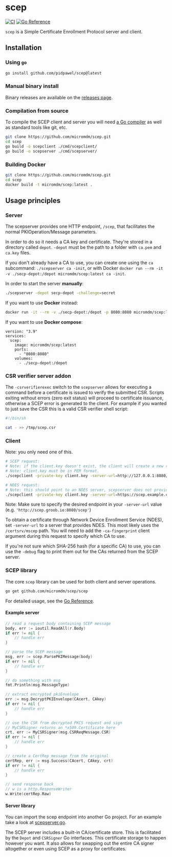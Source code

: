 # scep

[![CI](https://github.com/micromdm/scep/workflows/CI/badge.svg)](https://github.com/micromdm/scep/actions)
[![Go Reference](https://pkg.go.dev/badge/github.com/micromdm/scep/v2.svg)](https://pkg.go.dev/github.com/micromdm/scep/v2)

`scep` is a Simple Certificate Enrollment Protocol server and client.

## Installation

### Using `go`

```bash
go install github.com/pidpawel/scep@latest
```

### Manual binary install

Binary releases are available on the [releases page](https://github.com/micromdm/scep/releases).

### Compilation from source

To compile the SCEP client and server you will need [a Go compiler](https://golang.org/dl/) as well as standard tools like git, etc.

```bash
git clone https://github.com/micromdm/scep.git
cd scep
go build -o scepclient ./cmd/scepclient/
go build -o scepserver ./cmd/scepserver/
```

### Building Docker

```bash
git clone https://github.com/micromdm/scep.git
cd scep
docker build -t micromdm/scep:latest .
```

## Usage principles

### Server

The scepserver provides one HTTP endpoint, `/scep`, that facilitates the normal PKIOperation/Message parameters.

In order to do so it needs a CA key and certificate. They're stored in a directory called `depot`. `-depot` must be the path to a folder with `ca.pem` and `ca.key` files.

If you don't already have a CA to use, you can create one using the `ca` subcommand: `./scepserver ca -init`, or with Docker `docker run --rm -it -v ./secp-depot:/depot micromdm/scep:latest ca -init`.

In order to start the server **manually**:

```bash
./scepserver -depot secp-depot -challenge=secret
```

If you want to use **Docker** instead:

```bash
docker run -it --rm -v ./secp-depot:/depot -p 8080:8080 micromdm/scep:latest
```

If you want to use **Docker compose**:

```docker-compose
version: "3.9"
services:
  scep:
    image: micromdm/scep:latest
    ports:
      - "8080:8080"
    volumes:
      - ./secp-depot:/depot
```

### CSR verifier server addon

The `-csrverifierexec` switch to the `scepserver` allows for executing a command before a certificate is issued to verify the submitted CSR. Scripts exiting without errors (zero exit status) will proceed to certificate issuance, otherwise a SCEP error is generated to the client. For example if you wanted to just save the CSR this is a valid CSR verifier shell script:

```sh
#!/bin/sh

cat - >> /tmp/scep.csr
```

### Client

Note: you only need one of this.

```bash
# SCEP request:
# Note: if the client.key doesn't exist, the client will create a new rsa private key.
# Note: client.key must be in PEM format.
./scepclient -private-key client.key -server-url=http://127.0.0.1:8080/scep -challenge=secret

# NDES request:
# Note: this should point to an NDES server, scepserver does not provide NDES.
./scepclient -private-key client.key -server-url=https://scep.example.com:4321/certsrv/mscep/ -ca-fingerprint="e3b0c44298fc1c149afbf4c8996fb92427ae41e4649b934ca495991b7852b855"
```

Note: Make sure to specify the desired endpoint in your `-server-url` value (e.g. `'http://scep.groob.io:8080/scep'`)

To obtain a certificate through Network Device Enrollment Service (NDES), set `-server-url` to a server that provides NDES.
This most likely uses the `/certsrv/mscep` path. You will need to add the `-ca-fingerprint` client argument during this request to specify which CA to use.

If you're not sure which SHA-256 hash (for a specific CA) to use, you can use the `-debug` flag to print them out for the CAs returned from the SCEP server.

### SCEP library

The core `scep` library can be used for both client and server operations.

```bash
go get github.com/micromdm/scep/scep
```

For detailed usage, see the [Go Reference](https://pkg.go.dev/github.com/micromdm/scep/v2/scep).

#### Example server

```go
// read a request body containing SCEP message
body, err := ioutil.ReadAll(r.Body)
if err != nil {
    // handle err
}

// parse the SCEP message
msg, err := scep.ParsePKIMessage(body)
if err != nil {
    // handle err
}

// do something with msg
fmt.Println(msg.MessageType)

// extract encrypted pkiEnvelope
err := msg.DecryptPKIEnvelope(CAcert, CAkey)
if err != nil {
    // handle err
}

// use the CSR from decrypted PKCS request and sign
// MyCSRSigner returns an *x509.Certificate here
crt, err := MyCSRSigner(msg.CSRReqMessage.CSR)
if err != nil {
    // handle err
}

// create a CertRep message from the original
certRep, err := msg.Success(CAcert, CAkey, crt)
if err != nil {
    // handle err
}

// send response back
// w is a http.ResponseWriter
w.Write(certRep.Raw)
```

#### Server library

You can import the scep endpoint into another Go project. For an example take a look at [scepserver.go](cmd/scepserver/scepserver.go).

The SCEP server includes a built-in CA/certificate store. This is facilitated by the `Depot` and `CSRSigner` Go interfaces. This certificate storage to happen however you want. It also allows for swapping out the entire CA signer altogether or even using SCEP as a proxy for certificates.
